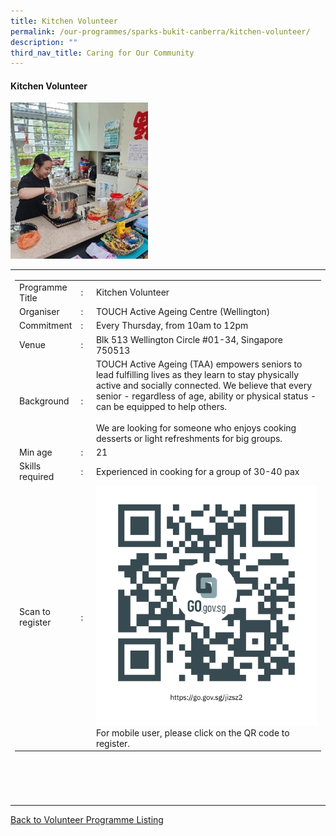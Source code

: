 ```yaml
---
title: Kitchen Volunteer
permalink: /our-programmes/sparks-bukit-canberra/kitchen-volunteer/
description: ""
third_nav_title: Caring for Our Community
---
```

#### Kitchen Volunteer

<img style="width=350px;height:250px;" src="/images/SPARKS@Bukit%20Canberra/kitchen%20volunteer.jpg">
<table width="100%" border="0">
	<tbody><tr>
			<td width="60%">
			<table width="100%" border="0">
				<tbody><tr>
					<td width="20%">
						Programme Title
					</td>
					<td width="5%">
						:
					</td>
					<td>
						Kitchen Volunteer 
					</td>
				</tr>
					<tr><td width="20%">
						Organiser
					</td>
					<td width="5%">
						:
					</td>
					<td>
						 TOUCH Active Ageing Centre (Wellington)
					</td>
				</tr>
				<tr>
					<td width="20%">
						Commitment
					</td>
					<td width="5%">
						:
					</td>
					<td width="75%">
						   Every Thursday, from 10am to 12pm 
					</td>
				</tr>
				<tr>
					<td width="20%">
					 Venue
					</td>
					<td width="5%">
						:
					</td>
					<td width="75%">
					   Blk 513 Wellington Circle #01-34, Singapore 750513
					</td>
				</tr>
				<tr>
					<td width="20%">
						Background
					</td>
					<td width="5%">
						:
					</td>
					<td width="75%">
						     TOUCH Active Ageing (TAA)&nbsp;empowers seniors to lead fulfilling lives as they learn to stay physically active and socially connected. We believe that every senior - regardless of age, ability or physical status - can be equipped to help others.<br><br>
We are looking for someone who enjoys cooking desserts or light refreshments for big groups. 
					</td>
				</tr>
				<tr>
					<td width="20%">
						Min age
					</td>
					<td width="5%">
						:
					</td>
					<td width="75%">
						21
					</td>
				</tr>
		<tr>
					<td width="20%">
						Skills required
					</td>
					<td width="5%">
						:
					</td>
					<td>
						  Experienced in cooking for a group of 30-40 pax
			</td>
				</tr>
		<tr>
					<td width="20%">
						Scan to register
					</td>
					<td width="5%">
						:
					</td>
					<td><a href="https://form.gov.sg/64ae473d67c1790011f3c87b"> 
						<img style="width=60px;height=60px;" src="/images/SPARKS@Bukit%20Canberra/kitchen%20volunteer%20qr.png"></a><br>
						        For mobile user, please click on the QR code to register.
			</td>
				</tr>
</tbody></table>


<br>
			<br>
			<br>
			<br>
			
</td></tr></tbody></table>
<a href="/our-programmes/sparks-bukit-canberra/volunteering-opportunities/">
	Back to Volunteer Programme Listing</a>